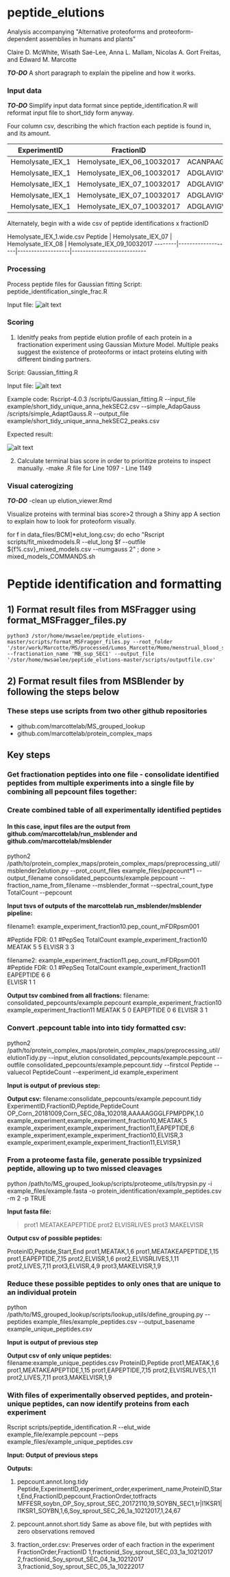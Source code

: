 # peptide_elutions

Analysis accompanying "Alternative proteoforms and proteoform-dependent assemblies in humans and plants"

Claire D. McWhite, Wisath Sae-Lee, Anna L. Mallam, Nicolas A. Gort Freitas, and Edward M. Marcotte

***TO-DO***
A short paragraph to explain the pipeline and how it works.

### Input data

***TO-DO***
Simplify input data format since peptide_identification.R will reformat input file to short_tidy form anyway.

Four column csv, describing the which fraction each peptide is found in, and its amount. 

ExperimentID     | FractionID                 | Peptide                           | PeptideCount
---------------- | -------------------------- | --------------------------------- | ------------
Hemolysate_IEX_1 | Hemolysate_IEX_06_10032017 | ACANPAAGSVILLENLR                 | 3.0
Hemolysate_IEX_1 | Hemolysate_IEX_06_10032017 | ADGLAVIGVLMK                      | 33.0
Hemolysate_IEX_1 | Hemolysate_IEX_07_10032017 | ADGLAVIGVLMKVGEANPK               | 2.0
Hemolysate_IEX_1 | Hemolysate_IEX_07_10032017 | ADGLAVIGVLMKVGEANPKLQKVLDALQAIK   | 4.0
Hemolysate_IEX_1 | Hemolysate_IEX_07_10032017 | ADGLAVIGVLMKVGEANPKLQKVLDALQAIKTK | 3.0

Alternately, begin with a wide csv of peptide identifications x fractionID

Hemolysate_IEX_1.wide.csv
Peptide | Hemolysate_IEX_07 | Hemolysate_IEX_08 | Hemolysate_IEX_09_10032017
--------|-------------------|-------------------|---------------------------


### Processing
Process peptide files for Gaussian fitting 
Script: peptide_identification_single_frac.R <Enter> 

Input file: <Enter> 
![alt text](https://user-images.githubusercontent.com/32718019/187560693-c5e8851d-a7cc-4705-bf01-0b6e575f1673.png)




### Scoring
1. Idenitfy peaks from peptide elution profile of each protein in a fractionation experiment using Gaussian Mixture Model. Multiple peaks suggest the existence of proteoforms or intact proteins eluting with different binding partners. <Enter> 
	
Script: Gaussian_fitting.R <Enter> 
	
Input file: <Enter> 
![alt text](https://user-images.githubusercontent.com/32718019/186778488-8172fdfc-f8d8-400b-89ac-76dec4752308.png) <Enter> 

Example code: Rscript-4.0.3 /scripts/Gaussian_fitting.R --input_file example/short_tidy_unique_anna_hekSEC2.csv --simple_AdapGauss /scripts/simple_AdaptGauss.R --output_file example/short_tidy_unique_anna_hekSEC2_peaks.csv <Enter> 

Expected result:<Enter> 
	
![alt text](https://user-images.githubusercontent.com/32718019/186778945-6d2824fb-8350-4787-825d-6908834f9f9a.png)

2. Calculate terminal bias score in order to prioritize proteins to inspect manually.
-make .R file for Line 1097 - Line 1149

### Visual caterogizing
***TO-DO***
-clean up elution_viewer.Rmd

Visualize proteins with terminal bias score>2 through a Shiny app
A section to explain how to look for proteoform visually.



for f in data_files/BCM]*elut_long.csv; do echo "Rscript scripts/fit_mixedmodels.R
 --elut_long $f --outfile ${f%.csv}_mixed_models.csv --numgauss 2" ; done > mixed_models_COMMANDS.sh


# Peptide identification and formatting
## 1) Format result files from MSFragger using format_MSFragger_files.py
	python3 /stor/home/mwsaelee/peptide_elutions-master/scripts/format_MSFragger_files.py --root_folder '/stor/work/Marcotte/MS/processed/Lumos_Marcotte/Momo/menstrual_blood_sup_SEC_1/fragger' --fractionation_name 'MB_sup_SEC1' --output_file '/stor/home/mwsaelee/peptide_elutions-master/scripts/outputfile.csv'


## 2) Format result files from MSBlender by following the steps below
### These steps use scripts from two other github repositories

- github.com/marcottelab/MS_grouped_lookup
- github.com/marcottelab/protein_complex_maps


## Key steps

### Get fractionation peptides into one file - consolidate identified peptides from multiple experiments into a single file by combining all pepcount files together:
### Create combined table of all experimentally identified peptides
#### In this case, input files are the output from github.com/marcottelab/run_msblender and github.com/marcottelab/msblender

python2 /path/to/protein_complex_maps/protein_complex_maps/preprocessing_util/msblender2elution.py --prot_count_files example_files/*pep*count*1 --output_filename consolidated_pepcounts/example.pepcount --fraction_name_from_filename --msblender_format --spectral_count_type TotalCount --pepcount

**Input tsvs of outputs of the marcottelab run_msblender/msblender pipeline:**

filename1: example_experiment_fraction10.pep_count_mFDRpsm001 

#Peptide FDR: 0.1
#PepSeq TotalCount      example_experiment_fraction10
MEATAK       5       5
ELVISR   3       3

filename2: example_experiment_fraction11.pep_count_mFDRpsm001 
#Peptide FDR: 0.1
#PepSeq TotalCount      example_experiment_fraction11
EAPEPTIDE 6	6	
ELVISR	1	1


**Output tsv combined from all fractions:**
filename: consolidated_pepcounts/example.pepcount
	example_experiment_fraction10	example_experiment_fraction11
MEATAK	5	0
EAPEPTIDE 0	6
ELVISR	3	1


### Convert .pepcount table into into tidy formatted csv: 
python2 /path/to/protein_complex_maps/protein_complex_maps/preprocessing_util/elutionTidy.py --input_elution consolidated_pepcounts/example.pepcount --outfile consolidated_pepcounts/example.pepcount.tidy --firstcol Peptide --valuecol PeptideCount --experiment_id example_experiment

**Input is output of previous step:**

**Output csv:**
filename:consolidate_pepcounts/example.pepcount.tidy
ExperimentID,FractionID,Peptide,PeptideCount
OP_Corn_20181009,Corn_SEC_08a_102018,AAAAAGGGLFPMPDPK,1.0
example_experiment,example_experiment_fraction10,MEATAK,5
example_experiment,example_experiment_fraction11,EAPEPTIDE,6
example_experiment,example_experiment_fraction10,ELVISR,3
example_experiment,example_experiment_fraction11,ELVISR,1

### From a proteome fasta file, generate possible trypsinized peptide, allowing up to two missed cleavages

python /path/to/MS_grouped_lookup/scripts/proteome_utils/trypsin.py -i example_files/example.fasta -o protein_identification/example_peptides.csv -m 2 -p TRUE

**Input fasta file:**

>prot1
MEATAKEAPEPTIDE
>prot2
ELVISRLIVES
>prot3
MAKELVISR

**Output csv of possible peptides:**

ProteinID,Peptide,Start,End
prot1,MEATAK,1,6
prot1,MEATAKEAPEPTIDE,1,15
prot1,EAPEPTIDE,7,15
prot2,ELVISR,1,6
prot2,ELVISRLIVES,1,11
prot2,LIVES,7,11
prot3,ELVISR,4,9
prot3,MAKELVISR,1,9


### Reduce these possible peptides to only ones that are unique to an individual protein
python /path/to/MS_grouped_lookup/scripts/lookup_utils/define_grouping.py --peptides example_files/example_peptides.csv --output_basename example_unique_peptides.csv

**Input is output of previous step**

**Output csv of only unique peptides:**
filename:example_unique_peptides.csv
ProteinID,Peptide
prot1,MEATAK,1,6
prot1,MEATAKEAPEPTIDE,1,15
prot1,EAPEPTIDE,7,15
prot2,ELVISRLIVES,1,11
prot2,LIVES,7,11
prot3,MAKELVISR,1,9

### With files of experimentally observed peptides, and protein-unique peptides, can now identify proteins from each experiment


Rscript scripts/peptide_identification.R --elut_wide example_file/example.pepcount --peps example_files/example_unique_peptides.csv


**Input: Output of previous steps**

**Outputs:**


1. pepcount.annot.long.tidy 
Peptide,ExperimentID,experiment_order,experiment_name,ProteinID,Start,End,FractionID,pepcount,FractionOrder,totfracts
MFFESR,soybn_OP_Soy_sprout_SEC_20172110,19,SOYBN_SEC1,tr|I1KSR1|I1KSR1_SOYBN,1,6,Soy_sprout_SEC_26_1a_10212017,1,24,67

2. pepcount.annot.short.tidy
Same as above file, but with peptides with zero observations removed

3. fraction_order.csv: Preserves order of each fraction in the experiment
FractionOrder,FractionID
1,fractionid_Soy_sprout_SEC_03_1a_10212017
2,fractionid_Soy_sprout_SEC_04_1a_10212017
3,fractionid_Soy_sprout_SEC_05_1a_10222017

